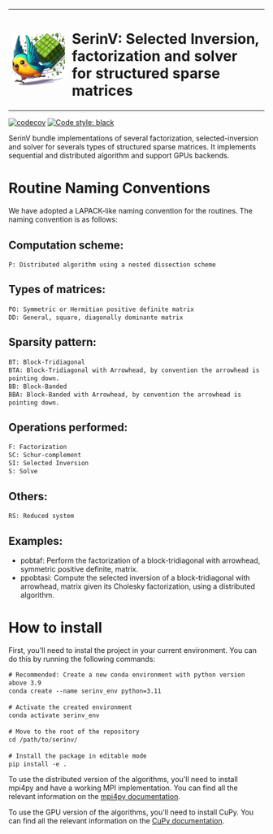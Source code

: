 <table>
  <tr>
    <td><img src="doc/images/logo_noback.png" style="width: 100%;" /></td>
    <td><h1>SerinV: Selected Inversion, factorization and solver for structured sparse matrices</h1></td>
  </tr>
</table>

[![codecov](https://codecov.io/gh/vincent-maillou/SDR/graph/badge.svg?token=VZTGAUW2NW)](https://codecov.io/gh/vincent-maillou/SDR)
[![Code style: black](https://img.shields.io/badge/code%20style-black-000000.svg?style=flat-square)](https://github.com/psf/black)

SerinV bundle implementations of several factorization, selected-inversion and solver for severals types of structured sparse matrices. It implements sequential and distributed algorithm and support GPUs backends.

# Routine Naming Conventions
We have adopted a LAPACK-like naming convention for the routines. The naming convention is as follows:

## Computation scheme:
	P: Distributed algorithm using a nested dissection scheme
## Types of matrices:
	PO: Symmetric or Hermitian positive definite matrix
	DD: General, square, diagonally dominante matrix
## Sparsity pattern:
	BT: Block-Tridiagonal
	BTA: Block-Tridiagonal with Arrowhead, by convention the arrowhead is pointing down.
	BB: Block-Banded
	BBA: Block-Banded with Arrowhead, by convention the arrowhead is pointing down.
## Operations performed:
	F: Factorization
    SC: Schur-complement
	SI: Selected Inversion
    S: Solve
## Others:
    RS: Reduced system

## Examples:
  - pobtaf: Perform the factorization of a block-tridiagonal with arrowhead, symmetric positive definite, matrix.
  - ppobtasi: Compute the selected inversion of a block-tridiagonal with arrowhead, matrix given its Cholesky factorization, using a distributed algorithm.

# How to install
First, you'll need to instal the project in your current environment. You can do this by running the following commands:

    # Recommended: Create a new conda environment with python version above 3.9
    conda create --name serinv_env python=3.11

    # Activate the created environment
    conda activate serinv_env

    # Move to the root of the repository
    cd /path/to/serinv/

    # Install the package in editable mode
    pip install -e .

To use the distributed version of the algorithms, you'll need to install mpi4py and have a working MPI implementation. You can find all the relevant information on the [mpi4py documentation](https://mpi4py.readthedocs.io/en/stable/install.html).

To use the GPU version of the algorithms, you'll need to install CuPy. You can find all the relevant information on the [CuPy documentation](https://docs.cupy.dev/en/stable/install.html).